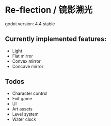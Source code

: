 # Re-flection / 镜影溯光
godot version: 4.4 stable

## Currently implemented features:
+ Light
+ Flat mirror
+ Convex mirror
+ Concave mirror

## Todos
+ Character control
+ Exit game
+ UI
+ Art assets
+ Level system
+ Water clock